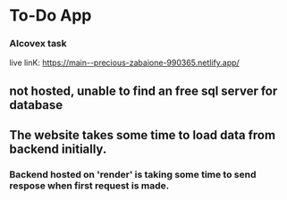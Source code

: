 # To-Do App #
### Alcovex task ###

live linK: <https://main--precious-zabaione-990365.netlify.app/>
## not hosted, unable to find an free sql server for database 


## The website takes some time to load data from backend initially. ##
### Backend hosted on 'render' is taking some time to send respose when first request is made. ###
